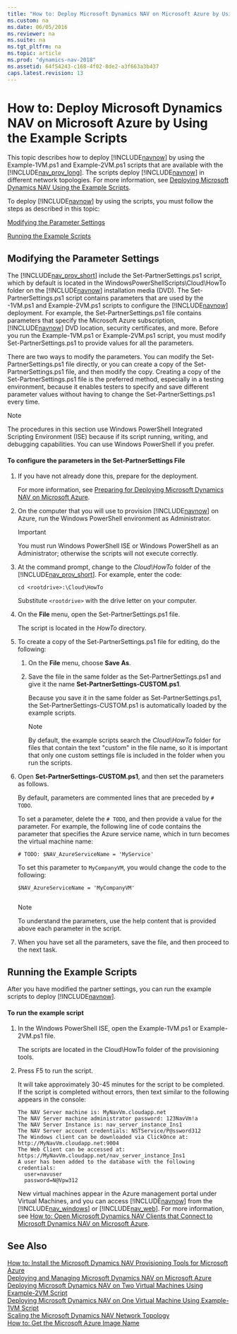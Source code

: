 ```yaml
---
title: "How to: Deploy Microsoft Dynamics NAV on Microsoft Azure by Using the Example Scripts"
ms.custom: na
ms.date: 06/05/2016
ms.reviewer: na
ms.suite: na
ms.tgt_pltfrm: na
ms.topic: article
ms.prod: "dynamics-nav-2018"
ms.assetid: 64f54243-c168-4f02-8de2-a3f663a3b437
caps.latest.revision: 13
---
```

# How to: Deploy Microsoft Dynamics NAV on Microsoft Azure by Using the Example Scripts
This topic describes how to deploy [!INCLUDE[navnow](includes/navnow_md.md)] by using the Example-1VM.ps1 and Example-2VM.ps1 scripts that are available with the [!INCLUDE[nav_prov_long](includes/nav_prov_long_md.md)]. The scripts deploy [!INCLUDE[navnow](includes/navnow_md.md)] in different network topologies. For more information, see [Deploying Microsoft Dynamics NAV Using the Example Scripts](Deploying-Microsoft-Dynamics-NAV-Using-the-Example-Scripts.md).  
  
 To deploy [!INCLUDE[navnow](includes/navnow_md.md)] by using the scripts, you must follow the steps as described in this topic:  
  
 [Modifying the Parameter Settings](How-to--Deploy-Microsoft-Dynamics-NAV-on-Microsoft-Azure-by-Using-the-Example-Scripts.md#SetSettings)  
  
 [Running the Example Scripts](How-to--Deploy-Microsoft-Dynamics-NAV-on-Microsoft-Azure-by-Using-the-Example-Scripts.md#RunScripts)  
  
##  <a name="SetSettings"></a> Modifying the Parameter Settings  
 The [!INCLUDE[nav_prov_short](includes/nav_prov_short_md.md)] include the Set-PartnerSettings.ps1 script, which by default is located in the WindowsPowerShellScripts\\Cloud\\HowTo folder on the [!INCLUDE[navnow](includes/navnow_md.md)] installation media \(DVD\). The Set-PartnerSettings.ps1 script contains parameters that are used by the -1VM.ps1 and Example-2VM.ps1 scripts to configure the [!INCLUDE[navnow](includes/navnow_md.md)] deployment. For example, the Set-PartnerSettings.ps1 file contains parameters that specify the Microsoft Azure subscription, [!INCLUDE[navnow](includes/navnow_md.md)] DVD location, security certificates, and more. Before you run the Example-1VM.ps1 or Example-2VM.ps1 script, you must modify Set-PartnerSettings.ps1 to provide values for all the parameters.  
  
 There are two ways to modify the parameters. You can modify the Set-PartnerSettings.ps1 file directly, or you can create a copy of the Set-PartnerSettings.ps1 file, and then modify the copy. Creating a copy of the Set-PartnerSettings.ps1 file is the preferred method, especially in a testing environment, because it enables testers to specify and save different parameter values without having to change the Set-PartnerSettings.ps1 every time.  
  
> [!NOTE]  
>  The procedures in this section use Windows PowerShell Integrated Scripting Environment \(ISE\) because if its script running, writing, and debugging capabilities. You can use Windows PowerShell if you prefer.  
  
#### To configure the parameters in the Set-PartnerSettings File  
  
1.  If you have not already done this, prepare for the deployment.  
  
     For more information, see [Preparing for Deploying Microsoft Dynamics NAV on Microsoft Azure](Preparing-for-Deploying-Microsoft-Dynamics-NAV-on-Microsoft-Azure.md).  
  
2.  On the computer that you will use to provision [!INCLUDE[navnow](includes/navnow_md.md)] on Azure, run the Windows PowerShell environment as Administrator.  
  
    > [!IMPORTANT]  
    >  You must run Windows PowerShell ISE or Windows PowerShell as an Administrator; otherwise the scripts will not execute correctly.  
  
3.  At the command prompt, change to the *Cloud\\HowTo* folder of the [!INCLUDE[nav_prov_short](includes/nav_prov_short_md.md)]. For example, enter the code:  
  
    ```  
    cd <rootdrive>:\Cloud\HowTo  
    ```  
  
     Substitute `<rootdrive>` with the drive letter on your computer.  
  
4.  On the **File** menu, open the Set-PartnerSettings.ps1 file.  
  
     The script is located in the *HowTo* directory.  
  
5.  To create a copy of the Set-PartnerSettings.ps1 file for editing, do the following:  
  
    1.  On the **File** menu, choose **Save As**.  
  
    2.  Save the file in the same folder as the Set-PartnerSettings.ps1 and give it the name **Set-PartnerSettings-CUSTOM.ps1**.  
  
         Because you save it in the same folder as Set-PartnerSettings.ps1, the Set-PartnerSettings-CUSTOM.ps1 is automatically loaded by the example scripts.  
  
        > [!NOTE]  
        >  By default, the example scripts search the *Cloud\\HowTo* folder for files that contain the text "custom" in the file name, so it is important that only one custom settings file is included in the folder when you run the scripts.  
  
6.  Open **Set-PartnerSettings-CUSTOM.ps1**, and then set the parameters as follows.  
  
     By default, parameters are commented lines that are preceded by `# TODO`.  
  
     To set a parameter, delete the `# TODO`, and then provide a value for the parameter. For example, the following line of code contains the parameter that specifies the Azure service name, which in turn becomes the virtual machine name:  
  
    ```  
    # TODO: $NAV_AzureServiceName = 'MyService'  
    ```  
  
     To set this parameter to `MyCompanyVM`, you would change the code to the following:  
  
    ```  
    $NAV_AzureServiceName = 'MyCompanyVM'  
  
    ```  
  
    > [!NOTE]  
    >  To understand the parameters, use the help content that is provided above each parameter in the script.  
  
7.  When you have set all the parameters, save the file, and then proceed to the next task.  
  
##  <a name="RunScripts"></a> Running the Example Scripts  
 After you have modified the partner settings, you can run the example scripts to deploy [!INCLUDE[navnow](includes/navnow_md.md)].  
  
#### To run the example script  
  
1.  In the Windows PowerShell ISE, open the Example-1VM.ps1 or Example-2VM.ps1 file.  
  
     The scripts are located in the Cloud\\HowTo folder of the provisioning tools.  
  
2.  Press F5 to run the script.  
  
     It will take approximately 30-45 minutes for the script to be completed. If the script is completed without errors, then text similar to the following appears in the console:  
  
    ```  
    The NAV Server machine is: MyNavVm.cloudapp.net  
    The NAV Server machine administrator password: 123NavVm!a  
    The NAV Server Instance is: nav_server_instance_Ins1  
    The NAV Server account credentials: NSTService/P@ssword312  
    The Windows client can be downloaded via ClickOnce at: http://MyNavVm.cloudapp.net:9004  
    The Web Client can be accessed at: https://MyNavVm.cloudapp.net/nav_server_instance_Ins1  
    A user has been added to the database with the following credentials:  
      user=navuser  
      password=N@Vpw312  
    ```  
  
     New virtual machines appear in the Azure management portal under Virtual Machines, and you can access [!INCLUDE[navnow](includes/navnow_md.md)] from the [!INCLUDE[nav_windows](includes/nav_windows_md.md)] or [!INCLUDE[nav_web](includes/nav_web_md.md)]. For more information, see [How to: Open Microsoft Dynamics NAV Clients that Connect to Microsoft Dynamics NAV on Microsoft Azure](How-to--Open-Microsoft-Dynamics-NAV-Clients-that-Connect-to-Microsoft-Dynamics-NAV-on-Microsoft-Azure.md).  
  
## See Also  
 [How to: Install the Microsoft Dynamics NAV Provisioning Tools for Microsoft Azure](How-to--Install-the-Microsoft-Dynamics-NAV-Provisioning-Tools-for-Microsoft-Azure.md)   
 [Deploying and Managing Microsoft Dynamics NAV on Microsoft Azure](Deploying-and-Managing-Microsoft-Dynamics-NAV-on-Microsoft-Azure.md)   
 [Deploying Microsoft Dynamics NAV on Two Virtual Machines Using Example-2VM Script](Deploying-Microsoft-Dynamics-NAV-on-Two-Virtual-Machines-Using-Example-2VM-Script.md)   
 [Deploying Microsoft Dynamics NAV on One Virtual Machine Using Example-1VM Script](Deploying-Microsoft-Dynamics-NAV-on-One-Virtual-Machine-Using-Example-1VM-Script.md)   
 [Scaling the Microsoft Dynamics NAV Network Topology](Scaling-the-Microsoft-Dynamics-NAV-Network-Topology.md)   
 [How to: Get the Microsoft Azure Image Name](How-to--Get-the-Microsoft-Azure-Image-Name.md)